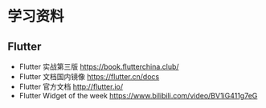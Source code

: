 # 学习资料
## Flutter 
* Flutter 实战第三版 https://book.flutterchina.club/
* Flutter 文档国内镜像 https://flutter.cn/docs
* Flutter 官方文档 http://flutter.io/
* Flutter Widget of the week https://www.bilibili.com/video/BV1iG411g7eG
